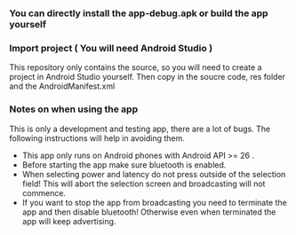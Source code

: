 ### You can directly install the app-debug.apk or build the app yourself

### Import project ( You will need Android Studio )
This repository only contains the source, so you will need to create a project in Android Studio yourself.
Then copy in the soucre code, res folder and the AndroidManifest.xml

### Notes on when using the app
This is only a development and testing app, there are a lot of bugs. The following instructions will help in avoiding them.
* This app only runs on Android phones with Android API >= 26 .
* Before starting the app make sure bluetooth is enabled.
* When selecting power and latency do not press outside of the selection field! This will abort the selection screen and broadcasting will not commence.
* If you want to stop the app from broadcasting you need to terminate the app and then disable bluetooth! Otherwise even when terminated the app will keep advertising.
